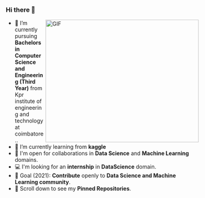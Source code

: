 ### Hi there 👋

 <img align="right" alt="GIF" src="https://user-images.githubusercontent.com/46066018/106383154-44a39380-63ea-11eb-8d10-727cf70f62bd.gif?raw=true" width="400" height="320" />







- 🔭 I’m currently pursuing **Bachelors in Computer Science and Engineering (Third Year)** from Kpr institute of engineering and technology at coimbatore..
- 🌱 I’m currently learning from **kaggle**
- 👯 I'm open for collaborations in **Data Science** and **Machine Learning** domains.
- 💻 I'm looking for an **internship** in **DataScience** domain.
- 🎯 Goal (2021): **Contribute** openly to **Data Science and Machine Learning community**.
- 📌 Scroll down to see my **Pinned Repositories**.

